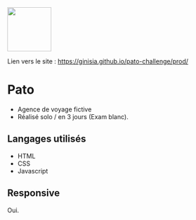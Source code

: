 <img src="https://www.seekpng.com/png/full/351-3519000_stickers-dale-cooper-thumbs-up.png" width= "100" align="center">

Lien vers le site : https://ginisia.github.io/pato-challenge/prod/

# Pato

+ Agence de voyage fictive
+ Réalisé solo / en 3 jours (Exam blanc).

## Langages utilisés

+ HTML
+ CSS
+ Javascript

## Responsive

Oui.
